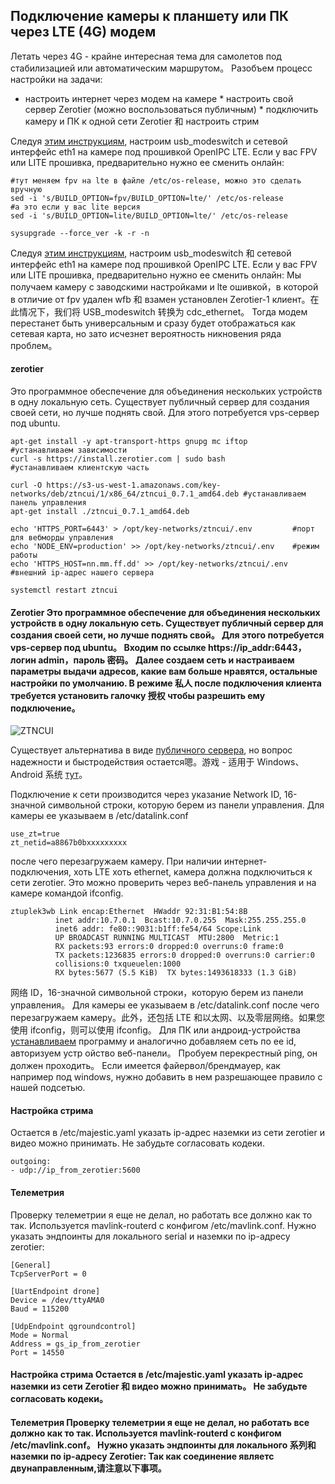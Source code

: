 ## Подключение камеры к планшету или ПК через LTE (4G) модем

Летать через 4G - крайне интересная тема для самолетов под стабилизацией или автоматическим маршрутом。 Разобъем процесс настройки на задачи:

* настроить интернет через модем на камере * настроить свой сервер Zerotier (можно воспользоваться публичным) * подключить камеру и ПК к одной сети Zerotier 和 настроить стрим

Следуя [этим инструкциям](usb-modeswitch.md), настроим usb_modeswitch и сетевой интерфейс eth1 на камере под прошивкой OpenIPC LTE. Если у вас FPV или LITE прошивка, предварительно нужно ее сменить онлайн:
```
#тут меняем fpv на lte в файле /etc/os-release, можно это сделать вручную
sed -i 's/BUILD_OPTION=fpv/BUILD_OPTION=lte/' /etc/os-release
#а это если у вас lite версия
sed -i 's/BUILD_OPTION=lite/BUILD_OPTION=lte/' /etc/os-release

sysupgrade --force_ver -k -r -n
```
Следуя [этим инструкциям](usb-modeswitch.md), настроим usb_modeswitch 和 сетевой интерфейс eth1 на камере под прошивкой OpenIPC LTE. Если у вас FPV или LITE прошивка, предварительно нужно ее сменить онлайн: Мы получаем камеру с заводскими настройками и lte ошивкой，в которой в отличие от fpv удален wfb 和 взамен установлен Zerotier-1 клиент。在此情况下，我们将 USB_modeswitch 转换为 cdc_ethernet。 Тогда модем перестанет быть универсальным и сразу будет отображаться как сетевая карта, но зато исчезнет вероятность никновения ряда проблем。

#### zerotier
Это программное обеспечение для объединения нескольких устройств в одну локальную сеть. Существует публичный сервер для создания своей сети, но лучше поднять свой.
Для этого потребуется vps-сервер под ubuntu.
```
apt-get install -y apt-transport-https gnupg mc iftop          #устанавливаем зависимости
curl -s https://install.zerotier.com | sudo bash               #устанавливаем клиентскую часть

curl -O https://s3-us-west-1.amazonaws.com/key-networks/deb/ztncui/1/x86_64/ztncui_0.7.1_amd64.deb #устанавливаем панель управления
apt-get install ./ztncui_0.7.1_amd64.deb

echo 'HTTPS_PORT=6443' > /opt/key-networks/ztncui/.env         #порт для вебморды управления
echo 'NODE_ENV=production' >> /opt/key-networks/ztncui/.env    #режим работы
echo 'HTTPS_HOST=nn.mm.ff.dd' >> /opt/key-networks/ztncui/.env #внешний ip-адрес нашего сервера

systemctl restart ztncui
```

#### Zerotier Это программное обеспечение для объединения нескольких устройств в одну локальную сеть. Существует публичный сервер для создания своей сети, но лучше поднять свой。 Для этого потребуется vps-сервер под ubuntu。 Входим по ссылке https://ip_addr:6443，логин admin，пароль 密码。 Далее создаем сеть и настраиваем параметры выдачи адресов, какие вам больше нравятся, остальные настройки по умолчанию. В режиме 私人 после подключения клиента требуется установить галочку 授权 чтобы разрешить ему подключение。

![ZTNCUI](https://github.com/OpenIPC/sandbox-fpv/raw/master/notes_files/ZTNCUI.png)

Существует альтернатива в виде [публичного сервера](https://my.zerotier.com/), но вопрос надежности и быстродействия остается嗯。游戏 - 适用于 Windows、Android 系统 [тут](https://www.zerotier.com/download/)。

Подключение к сети производится через указание Network ID, 16-значной символьной строки, которую берем из панели управления. Для камеры ее указываем в /etc/datalink.conf
```
use_zt=true
zt_netid=a8867b0bxxxxxxxxx
```
после чего перезагружаем камеру. При наличии интернет-подключения, хоть LTE хоть ethernet, камера должна подключиться к сети zerotier. Это можно проверить через веб-панель управления и на камере командой ifconfig.
```
ztuplek3wb Link encap:Ethernet  HWaddr 92:31:B1:54:8B
          inet addr:10.7.0.1  Bcast:10.7.0.255  Mask:255.255.255.0
          inet6 addr: fe80::9031:b1ff:fe54/64 Scope:Link
          UP BROADCAST RUNNING MULTICAST  MTU:2800  Metric:1
          RX packets:93 errors:0 dropped:0 overruns:0 frame:0
          TX packets:1236835 errors:0 dropped:0 overruns:0 carrier:0
          collisions:0 txqueuelen:1000
          RX bytes:5677 (5.5 KiB)  TX bytes:1493618333 (1.3 GiB)
```

网络 ID，16-значной символьной строки，которую берем из панели управления。 Для камеры ее указываем в /etc/datalink.conf после чего перезагружаем камеру。此外，还包括 LTE 和以太网、以及零层网络。如果您使用 ifconfig，则可以使用 ifconfig。  Для ПК или андроид-устройства [устанавливаем](https://www.zerotier.com/download/) программу и аналогично добавляем сеть по ее id, авторизуем устр ойство веб-панели。 Пробуем перекрестный ping, он должен проходить。 Если имеется файервол/брендмауер, как например под windows, нужно добавить в нем разрешающее правило с нашей подсетью.

#### Настройка стрима
Остается в /etc/majestic.yaml указать ip-адрес наземки из сети zerotier и видео можно принимать. Не забудьте согласовать кодеки.
```
outgoing:
- udp://ip_from_zerotier:5600
```

#### Телеметрия
Проверку телеметрии я еще не делал, но работать все должно как то так.
Используется mavlink-routerd с конфигом /etc/mavlink.conf. Нужно указать эндпоинты для локального serial и наземки по ip-адресу zerotier:
```
[General]
TcpServerPort = 0

[UartEndpoint drone]
Device = /dev/ttyAMA0
Baud = 115200

[UdpEndpoint qgroundcontrol]
Mode = Normal
Address = gs_ip_from_zerotier
Port = 14550
```

#### Настройка стрима Остается в /etc/majestic.yaml указать ip-адрес наземки из сети Zerotier 和 видео можно принимать。 Не забудьте согласовать кодеки。
#### Телеметрия Проверку телеметрии я еще не делал, но работать все должно как то так. Используется mavlink-routerd с конфигом /etc/mavlink.conf。 Нужно указать эндпоинты для локального 系列和 наземки по ip-адресу Zerotier: Так как соединение являетс двунаправленным,请注意以下事项。

